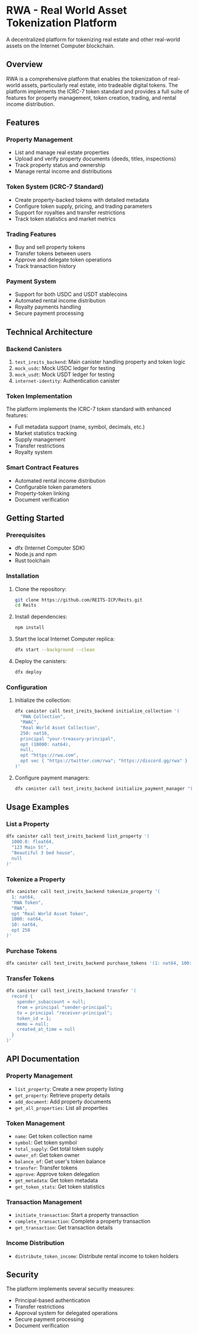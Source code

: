 # RWA - Real World Asset Tokenization Platform

A decentralized platform for tokenizing real estate and other real-world assets on the Internet Computer blockchain.

## Overview

RWA is a comprehensive platform that enables the tokenization of real-world assets, particularly real estate, into tradeable digital tokens. The platform implements the ICRC-7 token standard and provides a full suite of features for property management, token creation, trading, and rental income distribution.

## Features

### Property Management
- List and manage real estate properties
- Upload and verify property documents (deeds, titles, inspections)
- Track property status and ownership
- Manage rental income and distributions

### Token System (ICRC-7 Standard)
- Create property-backed tokens with detailed metadata
- Configure token supply, pricing, and trading parameters
- Support for royalties and transfer restrictions
- Track token statistics and market metrics

### Trading Features
- Buy and sell property tokens
- Transfer tokens between users
- Approve and delegate token operations
- Track transaction history

### Payment System
- Support for both USDC and USDT stablecoins
- Automated rental income distribution
- Royalty payments handling
- Secure payment processing

## Technical Architecture

### Backend Canisters
1. `test_ireits_backend`: Main canister handling property and token logic
2. `mock_usdc`: Mock USDC ledger for testing
3. `mock_usdt`: Mock USDT ledger for testing
4. `internet-identity`: Authentication canister

### Token Implementation
The platform implements the ICRC-7 token standard with enhanced features:
- Full metadata support (name, symbol, decimals, etc.)
- Market statistics tracking
- Supply management
- Transfer restrictions
- Royalty system

### Smart Contract Features
- Automated rental income distribution
- Configurable token parameters
- Property-token linking
- Document verification

## Getting Started

### Prerequisites
- dfx (Internet Computer SDK)
- Node.js and npm
- Rust toolchain

### Installation
1. Clone the repository:
   ```bash
   git clone https://github.com/REITS-ICP/Reits.git
   cd Reits
   ```

2. Install dependencies:
   ```bash
   npm install
   ```

3. Start the local Internet Computer replica:
   ```bash
   dfx start --background --clean 
   ```

4. Deploy the canisters:
   ```bash
   dfx deploy
   ```

### Configuration

1. Initialize the collection:
   ```bash
   dfx canister call test_ireits_backend initialize_collection '(
     "RWA Collection",
     "RWAC",
     "Real World Asset Collection",
     250: nat16,
     principal "your-treasury-principal",
     opt (10000: nat64),
     null,
     opt "https://rwa.com",
     opt vec { "https://twitter.com/rwa"; "https://discord.gg/rwa" }
   )'
   ```

2. Configure payment managers:
   ```bash
   dfx canister call test_ireits_backend initialize_payment_manager "(principal \"$(dfx canister id mock_usdc)\", principal \"$(dfx canister id mock_usdt)\")"
   ```

## Usage Examples

### List a Property
```bash
dfx canister call test_ireits_backend list_property '(
  1000.0: float64,
  "123 Main St",
  "Beautiful 3 bed house",
  null
)'
```

### Tokenize a Property
```bash
dfx canister call test_ireits_backend tokenize_property '(
  1: nat64,
  "RWA Token",
  "RWA",
  opt "Real World Asset Token",
  1000: nat64,
  10: nat64,
  opt 250
)'
```

### Purchase Tokens
```bash
dfx canister call test_ireits_backend purchase_tokens '(1: nat64, 100: nat64)'
```

### Transfer Tokens
```bash
dfx canister call test_ireits_backend transfer '(
  record {
    spender_subaccount = null;
    from = principal "sender-principal";
    to = principal "receiver-principal";
    token_id = 1;
    memo = null;
    created_at_time = null
  }
)'
```

## API Documentation

### Property Management
- `list_property`: Create a new property listing
- `get_property`: Retrieve property details
- `add_document`: Add property documents
- `get_all_properties`: List all properties

### Token Management
- `name`: Get token collection name
- `symbol`: Get token symbol
- `total_supply`: Get total token supply
- `owner_of`: Get token owner
- `balance_of`: Get user's token balance
- `transfer`: Transfer tokens
- `approve`: Approve token delegation
- `get_metadata`: Get token metadata
- `get_token_stats`: Get token statistics

### Transaction Management
- `initiate_transaction`: Start a property transaction
- `complete_transaction`: Complete a property transaction
- `get_transaction`: Get transaction details

### Income Distribution
- `distribute_token_income`: Distribute rental income to token holders

## Security

The platform implements several security measures:
- Principal-based authentication
- Transfer restrictions
- Approval system for delegated operations
- Secure payment processing
- Document verification